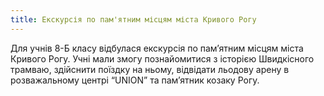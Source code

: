 ```yaml
---
title: Екскурсія по пам'ятним місцям міста Кривого Рогу
---
```


Для учнів 8-Б класу відбулася екскурсія по пам’ятним місцям міста Кривого Рогу. Учні мали змогу познайомитися з історією Швидкісного трамваю, здійснити поїздку на ньому, відвідати льодову арену в розважальному центрі “UNION” та пам’ятник козаку Рогу.

<slideshow id="_/72157651274643670" />
